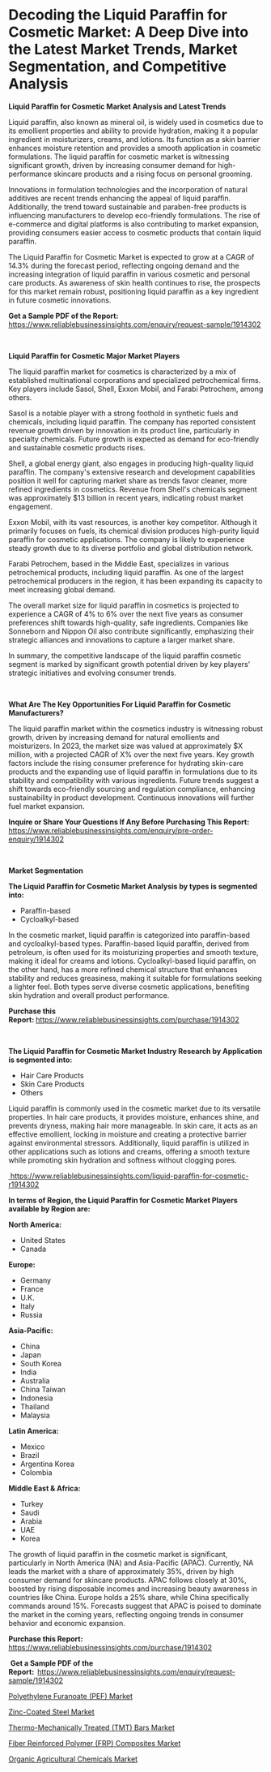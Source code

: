 <p><h1>Decoding the Liquid Paraffin for Cosmetic Market: A Deep Dive into the Latest Market Trends, Market Segmentation, and Competitive Analysis</h1></p><p><strong>Liquid Paraffin for Cosmetic Market Analysis and Latest Trends</strong></p>
<p><p>Liquid paraffin, also known as mineral oil, is widely used in cosmetics due to its emollient properties and ability to provide hydration, making it a popular ingredient in moisturizers, creams, and lotions. Its function as a skin barrier enhances moisture retention and provides a smooth application in cosmetic formulations. The liquid paraffin for cosmetic market is witnessing significant growth, driven by increasing consumer demand for high-performance skincare products and a rising focus on personal grooming.</p><p>Innovations in formulation technologies and the incorporation of natural additives are recent trends enhancing the appeal of liquid paraffin. Additionally, the trend toward sustainable and paraben-free products is influencing manufacturers to develop eco-friendly formulations. The rise of e-commerce and digital platforms is also contributing to market expansion, providing consumers easier access to cosmetic products that contain liquid paraffin.</p><p>The Liquid Paraffin for Cosmetic Market is expected to grow at a CAGR of 14.3% during the forecast period, reflecting ongoing demand and the increasing integration of liquid paraffin in various cosmetic and personal care products. As awareness of skin health continues to rise, the prospects for this market remain robust, positioning liquid paraffin as a key ingredient in future cosmetic innovations.</p></p>
<p><strong>Get a Sample PDF of the Report:&nbsp;</strong> <a href="https://www.reliablebusinessinsights.com/enquiry/request-sample/1914302?utm_campaign=117&utm_medium=2&utm_source=Github&utm_content=ia&utm_term=03042025&utm_id=liquid-paraffin-for-cosmetic">https://www.reliablebusinessinsights.com/enquiry/request-sample/1914302</a></p>
<p>&nbsp;</p>
<p><strong>Liquid Paraffin for Cosmetic Major Market Players</strong></p>
<p><p>The liquid paraffin market for cosmetics is characterized by a mix of established multinational corporations and specialized petrochemical firms. Key players include Sasol, Shell, Exxon Mobil, and Farabi Petrochem, among others. </p><p>Sasol is a notable player with a strong foothold in synthetic fuels and chemicals, including liquid paraffin. The company has reported consistent revenue growth driven by innovation in its product line, particularly in specialty chemicals. Future growth is expected as demand for eco-friendly and sustainable cosmetic products rises.</p><p>Shell, a global energy giant, also engages in producing high-quality liquid paraffin. The company's extensive research and development capabilities position it well for capturing market share as trends favor cleaner, more refined ingredients in cosmetics. Revenue from Shell's chemicals segment was approximately $13 billion in recent years, indicating robust market engagement.</p><p>Exxon Mobil, with its vast resources, is another key competitor. Although it primarily focuses on fuels, its chemical division produces high-purity liquid paraffin for cosmetic applications. The company is likely to experience steady growth due to its diverse portfolio and global distribution network.</p><p>Farabi Petrochem, based in the Middle East, specializes in various petrochemical products, including liquid paraffin. As one of the largest petrochemical producers in the region, it has been expanding its capacity to meet increasing global demand.</p><p>The overall market size for liquid paraffin in cosmetics is projected to experience a CAGR of 4% to 6% over the next five years as consumer preferences shift towards high-quality, safe ingredients. Companies like Sonneborn and Nippon Oil also contribute significantly, emphasizing their strategic alliances and innovations to capture a larger market share.</p><p>In summary, the competitive landscape of the liquid paraffin cosmetic segment is marked by significant growth potential driven by key players' strategic initiatives and evolving consumer trends.</p></p>
<p>&nbsp;</p>
<p><strong>What Are The Key Opportunities For Liquid Paraffin for Cosmetic Manufacturers?</strong></p>
<p><p>The liquid paraffin market within the cosmetics industry is witnessing robust growth, driven by increasing demand for natural emollients and moisturizers. In 2023, the market size was valued at approximately $X million, with a projected CAGR of X% over the next five years. Key growth factors include the rising consumer preference for hydrating skin-care products and the expanding use of liquid paraffin in formulations due to its stability and compatibility with various ingredients. Future trends suggest a shift towards eco-friendly sourcing and regulation compliance, enhancing sustainability in product development. Continuous innovations will further fuel market expansion.</p></p>
<p><strong>Inquire or Share Your Questions If Any Before Purchasing This Report:</strong> <a href="https://www.reliablebusinessinsights.com/enquiry/pre-order-enquiry/1914302?utm_campaign=117&utm_medium=2&utm_source=Github&utm_content=ia&utm_term=03042025&utm_id=liquid-paraffin-for-cosmetic">https://www.reliablebusinessinsights.com/enquiry/pre-order-enquiry/1914302</a></p>
<p>&nbsp;</p>
<p><strong>Market Segmentation</strong></p>
<p><strong>The Liquid Paraffin for Cosmetic Market Analysis by types is segmented into:</strong></p>
<p><ul><li>Paraffin-based</li><li>Cycloalkyl-based</li></ul></p>
<p><p>In the cosmetic market, liquid paraffin is categorized into paraffin-based and cycloalkyl-based types. Paraffin-based liquid paraffin, derived from petroleum, is often used for its moisturizing properties and smooth texture, making it ideal for creams and lotions. Cycloalkyl-based liquid paraffin, on the other hand, has a more refined chemical structure that enhances stability and reduces greasiness, making it suitable for formulations seeking a lighter feel. Both types serve diverse cosmetic applications, benefiting skin hydration and overall product performance.</p></p>
<p><strong>Purchase this Report:&nbsp;</strong><a href="https://www.reliablebusinessinsights.com/purchase/1914302?utm_campaign=117&utm_medium=2&utm_source=Github&utm_content=ia&utm_term=03042025&utm_id=liquid-paraffin-for-cosmetic">https://www.reliablebusinessinsights.com/purchase/1914302</a></p>
<p>&nbsp;</p>
<p><strong>The Liquid Paraffin for Cosmetic Market Industry Research by Application is segmented into:</strong></p>
<p><ul><li>Hair Care Products</li><li>Skin Care Products</li><li>Others</li></ul></p>
<p><p>Liquid paraffin is commonly used in the cosmetic market due to its versatile properties. In hair care products, it provides moisture, enhances shine, and prevents dryness, making hair more manageable. In skin care, it acts as an effective emollient, locking in moisture and creating a protective barrier against environmental stressors. Additionally, liquid paraffin is utilized in other applications such as lotions and creams, offering a smooth texture while promoting skin hydration and softness without clogging pores.</p></p>
<p><a href="https://www.reliablebusinessinsights.com/liquid-paraffin-for-cosmetic-r1914302?utm_campaign=117&utm_medium=2&utm_source=Github&utm_content=ia&utm_term=03042025&utm_id=liquid-paraffin-for-cosmetic">&nbsp;https://www.reliablebusinessinsights.com/liquid-paraffin-for-cosmetic-r1914302</a></p>
<p><strong>In terms of Region, the Liquid Paraffin for Cosmetic Market Players available by Region are:</strong></p>
<p>
    <p> <strong> North America: </strong>
        <ul>
            <li>United States</li>
            <li>Canada</li>
        </ul>
        </p> 
    <p> <strong> Europe: </strong>
        <ul>
            <li>Germany</li>
            <li>France</li>
            <li>U.K.</li>
            <li>Italy</li>
            <li>Russia</li>
        </ul>
        </p> 
    <p> <strong> Asia-Pacific: </strong>
        <ul>
            <li>China</li>
            <li>Japan</li>
            <li>South Korea</li>
            <li>India</li>
            <li>Australia</li>
            <li>China Taiwan</li>
            <li>Indonesia</li>
            <li>Thailand</li>
            <li>Malaysia</li>
        </ul>
        </p> 
    <p> <strong> Latin America: </strong>
        <ul>
            <li>Mexico</li>
            <li>Brazil</li>
            <li>Argentina Korea</li>
            <li>Colombia</li>
        </ul>
        </p> 
    <p> <strong> Middle East & Africa: </strong>
        <ul>
            <li>Turkey</li>
            <li>Saudi</li>
            <li>Arabia</li>
            <li>UAE</li>
            <li>Korea</li>
        </ul>
    </p>
    </p>
<p><p>The growth of liquid paraffin in the cosmetic market is significant, particularly in North America (NA) and Asia-Pacific (APAC). Currently, NA leads the market with a share of approximately 35%, driven by high consumer demand for skincare products. APAC follows closely at 30%, boosted by rising disposable incomes and increasing beauty awareness in countries like China. Europe holds a 25% share, while China specifically commands around 15%. Forecasts suggest that APAC is poised to dominate the market in the coming years, reflecting ongoing trends in consumer behavior and economic expansion.</p></p>
<p><strong>Purchase this Report: </strong><a href="https://www.reliablebusinessinsights.com/purchase/1914302?utm_campaign=117&utm_medium=2&utm_source=Github&utm_content=ia&utm_term=03042025&utm_id=liquid-paraffin-for-cosmetic">https://www.reliablebusinessinsights.com/purchase/1914302</a></p>
<p>&nbsp;<strong>Get a Sample PDF of the Report:&nbsp;&nbsp;</strong><a href="https://www.reliablebusinessinsights.com/enquiry/request-sample/1914302?utm_campaign=117&utm_medium=2&utm_source=Github&utm_content=ia&utm_term=03042025&utm_id=liquid-paraffin-for-cosmetic">https://www.reliablebusinessinsights.com/enquiry/request-sample/1914302</a></p>
<p><strong></strong></p>
<p><p><a href="https://github.com/elvutedipela/Market-Research-Report-List-1/blob/main/polyethylene-furanoate-pef-market.md?utm_campaign=117&utm_medium=2&utm_source=Github&utm_content=ia&utm_term=03042025&utm_id=liquid-paraffin-for-cosmetic">Polyethylene Furanoate (PEF) Market</a></p><p><a href="https://github.com/ritooesiaba/Market-Research-Report-List-1/blob/main/zinc-coated-steel-market.md?utm_campaign=117&utm_medium=2&utm_source=Github&utm_content=ia&utm_term=03042025&utm_id=liquid-paraffin-for-cosmetic">Zinc-Coated Steel Market</a></p><p><a href="https://github.com/aarajlyre/Market-Research-Report-List-1/blob/main/thermo-mechanically-treated-tmt-bars-market.md?utm_campaign=117&utm_medium=2&utm_source=Github&utm_content=ia&utm_term=03042025&utm_id=liquid-paraffin-for-cosmetic">Thermo-Mechanically Treated (TMT) Bars Market</a></p><p><a href="https://github.com/sawrovpipolo/Market-Research-Report-List-1/blob/main/fiber-reinforced-polymer-frp-composites-market.md?utm_campaign=117&utm_medium=2&utm_source=Github&utm_content=ia&utm_term=03042025&utm_id=liquid-paraffin-for-cosmetic">Fiber Reinforced Polymer (FRP) Composites Market</a></p><p><a href="https://github.com/raaschadonle/Market-Research-Report-List-1/blob/main/organic-agricultural-chemicals-market.md?utm_campaign=117&utm_medium=2&utm_source=Github&utm_content=ia&utm_term=03042025&utm_id=liquid-paraffin-for-cosmetic">Organic Agricultural Chemicals Market</a></p></p>